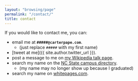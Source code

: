 ```yaml
---
layout: "browsing/page"
permalink: "/contact/"
title: contact
---
```

If you would like to contact me, you can:

* email me at **`#####@carterpape.com`**.
    * (just replace `#####` with my first name)
* [tweet at me]({{ site.author.twitter_url }}).
* post a message to me on [my Wikipedia talk page].
* search my name on the [NC State campus directory].
    * (my name may no longer show up because I graduated)
* search my name on [whitepages.com].

[my Wikipedia talk page]: https://en.wikipedia.org/w/index.php?title=User_talk:Carterpape&action=edit
[NC State campus directory]: https://directory.ncsu.edu/directory/
[whitepages.com]: https://www.whitepages.com